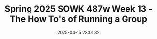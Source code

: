 ---
layout: single_presentation
name: spring-2025-sowk-487w-week-13-the-how-to-s-of-running-a-group.md
title: "Spring 2025 SOWK 487w Week 13 - The How To's of Running a Group"
date:  2025-04-15 23:01:32
presentation_id: ZmXkiW
permalink: /ZmXkiW/
redirect_from:
  - /presentations/ZmXkiW/spring-2025-sowk-487w-week-13-the-how-to-s-of-running-a-group
slides: 
  - slide_name: deck-ZmXkiW-large-0.jpeg
    slide_alt: "Title slide with bold white text stating, “THE HOW TO'S OF RUNNING A GROUP” on a teal background. Below, it credits Jacob Campbell, Ph.D. LICSW from Heritage University. Spring 2025 SOWK 487W."
  - slide_name: deck-ZmXkiW-large-1.jpeg
    slide_alt: "The image shows a presentation slide with the agenda for 'Week 13 for SOWK 487w.' It includes topics: 'Using Activities,' 'Prevention Groups and Public Health Model,' and 'Examples of group exercises.' Text at the bottom reads 'Jacob Campbell, Ph.D. LICSW,' 'Spring 2025 SOWK 487W,' and 'HERITAGE UNIVERSITY.'"
  - slide_name: deck-ZmXkiW-large-2.jpeg
    slide_alt: "Train crossing a bridge surrounded by green trees and mountains. Text: 'The Keys to Staying on Track,' 'SPRING 2025 SOWK 487W,' 'Jacob Campbell, Ph.D. LICSW,' and 'HERITAGE UNIVERSITY.'"
  - slide_name: deck-ZmXkiW-large-3.jpeg
    slide_alt: "A large question mark is on the left. On the right, the text 'PLANNING FOR AND USING ACTIVITIES' is the title, followed by questions about activity prescription, regulation, interaction demands, and competence. Footer: 'Jacob Campbell, Ph.D. LICSW, HERITAGE UNIVERSITY, SPRING 2025 SOWK 487W.'"
  - slide_name: deck-ZmXkiW-large-4.jpeg
    slide_alt: "The slide titled 'Clarity of Group Purpose' lists criteria for group purpose statements, emphasizing clarity and specificity. A quotation highlights the importance of defined purposes for group success."
  - slide_name: deck-ZmXkiW-large-5.jpeg
    slide_alt: "Slide listing common mistakes of practitioners related to sharing purpose. Key points include inadequate client consideration, confusing purpose with content, vague generality, reluctance to share perceptions, hidden agendas, and viewing purpose as static. (Spring 2025 SOWK 487W, Jacob Campbell, Ph.D. LICSW, Heritage University)"
  - slide_name: deck-ZmXkiW-large-6.jpeg
    slide_alt: "Diagram of arrows pointing towards a central red circle labeled 'Target,' with arrows labeled 'Risk Factors' and 'Protective Factors.' Title reads 'A Risk and Protective Factor Sculpture.'"
  - slide_name: deck-ZmXkiW-large-7.jpeg
    slide_alt: "The slide displays a 'Public Health Framework' with four pink boxes containing: 'Defining the Target,' 'Understanding Risk and Protection,' 'Interrupting Risk and Building Protection,' 'Assessing the Effectiveness of Prevention.' Additional text includes 'SPRING 2025 SOWK 487W,' 'Jacob Campbell, Ph.D. LICSW,' and 'HERITAGE UNIVERSITY.'"
  - slide_name: deck-ZmXkiW-large-8.jpeg
    slide_alt: "Flowchart labeled 'Pasco Discovery Coalition - Logic Model' shows interconnected boxes detailing consequences, consumption, intervening variables, local conditions, strategies, and evaluation. Categories include youth delinquency, alcohol access, community norms, law enforcement, prevention, and public awareness."
  - slide_name: deck-ZmXkiW-large-9.jpeg
    slide_alt: "The image features a flowchart with arrows and circles labeled 'Getting Started,' 'Assessment,' 'Planning,' 'Implementation,' and 'Evaluation,' illustrating a process under 'Capacity Building.' Title: 'DBHR CPWI FRAMEWORK.' Presented by Jacob Campbell, Ph.D. LICSW, at Heritage University, Spring 2025 SOWK 487W."
  - slide_name: deck-ZmXkiW-large-10.jpeg
    slide_alt: "Venn diagram illustrates 'Selective' inside 'Universal' circles; positioned on a presentation slide. Text reads 'SELECTIVE PRACTICES: Prevention Groups' and credits 'Marsiglia & Kiehne, 2017.'"
  - slide_name: deck-ZmXkiW-large-11.jpeg
    slide_alt: "Diagram illustrates 'Selective Practices' in prevention groups, highlighting selective interventions. Includes sections on 'Person-Environment Fit,' 'Human Development,' and 'Culturally Competent Practice.' Focus: needs requiring higher support. Source: Marsiglia & Kiehne, 2017."
  - slide_name: deck-ZmXkiW-large-12.jpeg
    slide_alt: "Pyramid diagram depicting three tiers of PBIS: Tier 1 (Universal 75-85%), Tier 2 (Selected Groups 10-20%), Tier 3 (Targeted & Intensive Individual 3-5%). Labeled 'PBIS Pyramid.' 'SPRING 2025 SOWK 487W Jacob Campbell, Ph.D. LICSW HERITAGE UNIVERSITY' are printed below."
  - slide_name: deck-ZmXkiW-large-13.jpeg
    slide_alt: "'Types of Exercises' slide lists self-assessment, cognitive restructuring, role-playing, imagery, body awareness, and homework. A quote emphasizes age-appropriate exercises ensuring developmental benefits. Spring 2025 SOWK 487W, Jacob Campbell, Ph.D., Heritage University."
  - slide_name: deck-ZmXkiW-large-14.jpeg
    slide_alt: "Abstract painting features intertwined strings of blue, yellow, pink, and black. The slide text reads: 'String Paint & Discussion,' 'SPRING 2025 SOWK 487W,' 'Jacob Campbell, Ph.D. LICSW,' and 'HERITAGE UNIVERSITY.'"
  - slide_name: deck-ZmXkiW-large-15.jpeg
    slide_alt: "A cartoon woman holding an hourglass faces a man in a formal setting. Text reads: 'SPEED HATING: A Date with Discrimination.' Additional text: 'SPRING 2025 SOWK 487W,' 'Jacob Campbell, Ph.D. LICSW,' 'HERITAGE UNIVERSITY.'"
presentation_description_md: >
  Week%2013%20looks%20at%20activities%20done%20as%20a%20part%20of%20a%20social%20work%20group%20and%20how%20to%20facilitate%20them.%20The%20reading%20for%20this%20week%20is%20the%20second%20half%20of%20the%20report%20we%20read%20during%20week%20seven,%20and%20you%20can%20find%20the%20Washington%20Coalition%20of%20Sexual%20Assault%20Programs%20(2014)%20Section%202%20there.%20We%20spend%20time%20talking%20through%20some%20tips%20offered%20by%20the%20%5BInternational%20Association%20for%20Social%20Work%20Groups%5D(https://www.iaswg.org/practice-tips).%20The%20agenda%20for%20the%20session%20is%20as%20follows.%0A%0A-%20Using%20Activities%0A-%20Prevention%20Groups%20and%20Public%20Health%20Model%0A-%20Examples%20of%20group%20exercises
downloadable_slides: deck-ZmXkiW.pdf
slides_count: 16
header:
  teaser: deck-ZmXkiW-thumb-0.jpeg
presentation_video: 
location: "Heritage University"
tags:
  - Heritage University
  - BASW Program
  - SOWK 487w
---